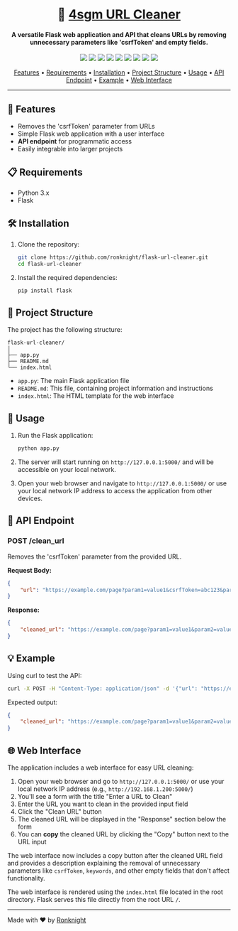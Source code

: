 # <h1 align="center">🧹 [4sgm URL Cleaner](https://github.com/ronknight/flask-url-cleaner) </h1> 

#### <h4 align="center">A versatile Flask web application and API that cleans URLs by removing unnecessary parameters like 'csrfToken' and empty fields.</h4>

<p align="center">
<a href="https://twitter.com/PinoyITSolution"><img src="https://img.shields.io/twitter/follow/PinoyITSolution?style=social"></a>
<a href="https://github.com/ronknight?tab=followers"><img src="https://img.shields.io/github/followers/ronknight?style=social"></a>
<a href="https://github.com/ronknight/ronknight/stargazers"><img src="https://img.shields.io/github/stars/BEPb/BEPb.svg?logo=github"></a>
<a href="https://github.com/ronknight/ronknight/network/members"><img src="https://img.shields.io/github/forks/BEPb/BEPb.svg?color=blue&logo=github"></a>
<a href="https://youtube.com/@PinoyITSolution"><img src="https://img.shields.io/youtube/channel/subscribers/UCeoETAlg3skyMcQPqr97omg"></a>
<a href="https://github.com/ronknight/flask-url-cleaner/issues"><img src="https://img.shields.io/badge/contributions-welcome-brightgreen.svg?style=flat"></a>
<a href="https://github.com/ronknight/flask-url-cleaner/blob/master/LICENSE"><img src="https://img.shields.io/badge/License-MIT-yellow.svg"></a>
<a href="#"><img src="https://img.shields.io/badge/Made%20with-Python-1f425f.svg"></a>
<a href="https://github.com/ronknight"><img src="https://img.shields.io/badge/Made%20with%20%F0%9F%A4%8D%20by%20-%20Ronknight%20-%20red"></a>
</p>

<p align="center">
  <a href="#features">Features</a> •
  <a href="#requirements">Requirements</a> •
  <a href="#installation">Installation</a> •
  <a href="#project-structure">Project Structure</a> •
  <a href="#usage">Usage</a> •
  <a href="#api-endpoint">API Endpoint</a> •
  <a href="#example">Example</a> •
  <a href="#web-interface">Web Interface</a>
</p>

---

## 🌟 Features

- Removes the 'csrfToken' parameter from URLs
- Simple Flask web application with a user interface
- **API endpoint** for programmatic access
- Easily integrable into larger projects

## 📋 Requirements

- Python 3.x
- Flask

## 🛠️ Installation

1. Clone the repository:
   ```bash
   git clone https://github.com/ronknight/flask-url-cleaner.git
   cd flask-url-cleaner
   ```

2. Install the required dependencies:
   ```bash
   pip install flask
   ```

## 📁 Project Structure

The project has the following structure:

```
flask-url-cleaner/
│
├── app.py
├── README.md
└── index.html
```

- `app.py`: The main Flask application file
- `README.md`: This file, containing project information and instructions
- `index.html`: The HTML template for the web interface

## 🚀 Usage

1. Run the Flask application:
   ```bash
   python app.py
   ```

2. The server will start running on `http://127.0.0.1:5000/` and will be accessible on your local network.

3. Open your web browser and navigate to `http://127.0.0.1:5000/` or use your local network IP address to access the application from other devices.

## 📡 API Endpoint

### POST /clean_url

Removes the 'csrfToken' parameter from the provided URL.

**Request Body:**
```json
{
    "url": "https://example.com/page?param1=value1&csrfToken=abc123&param2=value2"
}
```

**Response:**
```json
{
    "cleaned_url": "https://example.com/page?param1=value1&param2=value2"
}
```

## 💡 Example

Using curl to test the API:

```bash
curl -X POST -H "Content-Type: application/json" -d '{"url": "https://example.com/page?param1=value1&csrfToken=abc123&param2=value2"}' http://127.0.0.1:5000/clean_url
```

Expected output:
```json
{
    "cleaned_url": "https://example.com/page?param1=value1&param2=value2"
}
```

## 🌐 Web Interface

The application includes a web interface for easy URL cleaning:

1. Open your web browser and go to `http://127.0.0.1:5000/` or use your local network IP address (e.g., `http://192.168.1.200:5000/`)
2. You'll see a form with the title "Enter a URL to Clean"
3. Enter the URL you want to clean in the provided input field
4. Click the "Clean URL" button
5. The cleaned URL will be displayed in the "Response" section below the form
6. You can **copy** the cleaned URL by clicking the "Copy" button next to the URL input

The web interface now includes a copy button after the cleaned URL field and provides a description explaining the removal of unnecessary parameters like `csrfToken`, `keywords`, and other empty fields that don't affect functionality.

The web interface is rendered using the `index.html` file located in the root directory. Flask serves this file directly from the root URL `/`.

---

Made with ❤️ by [Ronknight](https://github.com/ronknight)